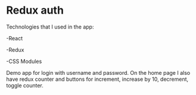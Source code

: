 # Redux auth

Technologies that I used in the app:

-React

-Redux

-CSS Modules

Demo app for login with username and password. On the home page 
I also have redux counter and buttons for increment, increase by 10, decrement, toggle counter.
